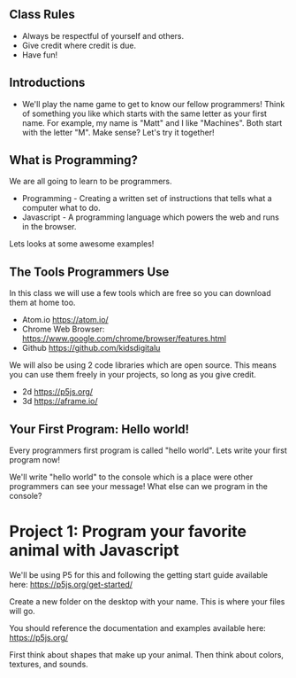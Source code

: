 ## Class Rules 

- Always be respectful of yourself and others. 
- Give credit where credit is due.
- Have fun! 

## Introductions 

- We'll play the name game to get to know our fellow programmers! Think of something you like which starts with the same letter as your first name. For example, my name is "Matt" and I like "Machines". Both start with the letter "M". Make sense? Let's try it together! 

## What is Programming? 

We are all going to learn to be programmers. 

- Programming - Creating a written set of instructions that tells what a computer what to do.
- Javascript - A programming language which powers the web and runs in the browser.

Lets looks at some awesome examples!

## The Tools Programmers Use 

In this class we will use a few tools which are free so you can download them at home too. 

- Atom.io https://atom.io/
- Chrome Web Browser: https://www.google.com/chrome/browser/features.html 
- Github https://github.com/kidsdigitalu

We will also be using 2 code libraries which are open source. This means you can use them freely in your projects, so long as you give credit.

- 2d https://p5js.org/
- 3d https://aframe.io/

## Your First Program: Hello world! 

Every programmers first program is called "hello world". Lets write your first program now! 

We'll write "hello world" to the console which is a place were other programmers can see your message! What else can we program in the console? 

# Project 1: Program your favorite animal with Javascript    

We'll be using P5 for this and following the getting start guide available here: https://p5js.org/get-started/

Create a new folder on the desktop with your name. This is where your files will go. 

You should reference the documentation and examples available here: https://p5js.org/

First think about shapes that make up your animal. Then think about colors, textures, and sounds.